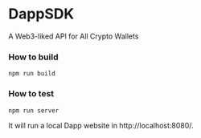 # DappSDK

A Web3-liked API for All Crypto Wallets

### How to build

```
npm run build
```

### How to test

```
npm run server
```

It will run a local Dapp website in http://localhost:8080/.
